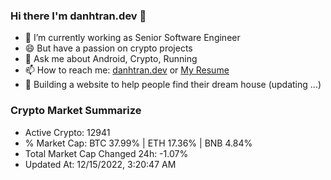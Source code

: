 ### Hi there I'm danhtran.dev 👋

- 🔭 I’m currently working as Senior Software Engineer
- 😄 But have a passion on crypto projects
- 💬 Ask me about Android, Crypto, Running 
- 📫 How to reach me: <a href="https://danhtran.dev" target="_blank">danhtran.dev</a> or <a href="Dan-Resume.pdf" target="_blank">My Resume</a>
- 🌱 Building a website to help people find their dream house (updating ...)

### Crypto Market Summarize
- Active Crypto: 12941
- % Market Cap: BTC 37.99% | ETH 17.36% | BNB 4.84%
- Total Market Cap Changed 24h: -1.07%
- Updated At: 12/15/2022, 3:20:47 AM
